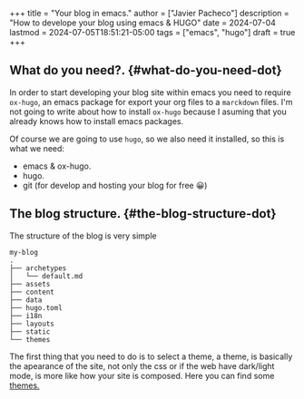 +++
title = "Your blog in emacs."
author = ["Javier Pacheco"]
description = "How to develope your blog using emacs & HUGO"
date = 2024-07-04
lastmod = 2024-07-05T18:51:21-05:00
tags = ["emacs", "hugo"]
draft = true
+++

## What do you need?. {#what-do-you-need-dot}

In order to start developing your blog site within emacs you need to require `ox-hugo`, an emacs package for export your org files to a `marckdown` files. I'm not going to write about how to install `ox-hugo` because I asuming that you already knows how to install emacs packages.

Of course we are going to use `hugo`, so we also need it installed, so this is what we need:

-   emacs &amp; ox-hugo.
-   hugo.
-   git (for develop and hosting your blog for free 😀)


## The blog structure. {#the-blog-structure-dot}

The structure of the blog is very simple

```text
my-blog
.
├── archetypes
│   └── default.md
├── assets
├── content
├── data
├── hugo.toml
├── i18n
├── layouts
├── static
└── themes
```

The first thing that you need to do is to select a theme, a theme, is basically the apearance of the site, not only the css or if the web have dark/light mode, is more like how your site is composed. Here you can find some [themes.](https:themes.gohugo.io/)
